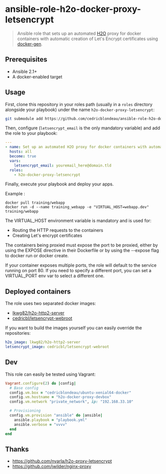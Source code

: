 # ansible-role-h2o-docker-proxy-letsencrypt

> Ansible role that sets up an automated [H2O](https://github.com/h2o/h2o) proxy for docker containers
with automatic creation of Let's Encrypt certificates using [docker-gen](https://github.com/jwilder/docker-gen).

## Prerequisites

- Ansible 2.1+
- A docker-enabled target

## Usage

First, clone this repository in your roles path (usually in a `roles` directory alongside your playbook) 
under the name `h2o-docker-proxy-letsencrypt`:

```bash
git submodule add https://github.com/cedricblondeau/ansible-role-h2o-docker-proxy-letsencrypt roles/h2o-docker-proxy-letsencrypt
```

Then, configure (`letsencrypt_email` is the only mandatory variable) and add the role to your playbook:

```yaml
---
- name: Set up an automated H2O proxy for docker containers with automatic creation of Let's Encrypt certificates
  hosts: all
  become: true
  vars:
    letsencrypt_email: youremail_here@domain.tld
  roles:
    - h2o-docker-proxy-letsencrypt
```

Finally, execute your playbook and deploy your apps.

Example :

```
docker pull training/webapp
docker run -d --name training_webapp -e "VIRTUAL_HOST=webapp.dev" training/webapp
```

The VIRTUAL_HOST environment variable is mandatory and is used for:

- Routing the HTTP requests to the containers
- Creating Let's encrypt certificates

The containers being proxied must expose the port to be proxied,
either by using the EXPOSE directive in their Dockerfile 
or by using the --expose flag to docker run or docker create.

If your container exposes multiple ports, 
the role will default to the service running on port 80.
If you need to specify a different port, 
you can set a VIRTUAL_PORT env var to select a different one.

## Deployed containers

The role uses two separated docker images:

- [lkwg82/h2o-http2-server](https://github.com/lkwg82/h2o.docker)
- [cedricbl/letsencrypt-webroot](https://github.com/cedricblondeau/docker-letsencrypt-webroot)

If you want to build the images yourself you can easily override the repositories:

```yaml
h2o_image: lkwg82/h2o-http2-server
letsencrypt_image: cedricbl/letsencrypt-webroot
```

## Dev

This role can easily be tested using Vagrant:

```ruby
Vagrant.configure(2) do |config|
  # Base config
  config.vm.box = "cedricblondeau/ubuntu-xenial64-docker"
  config.vm.hostname = "h2o-docker-proxy-devbox"
  config.vm.network "private_network", ip: "192.168.33.10"

  # Provisioning
  config.vm.provision "ansible" do |ansible|
    ansible.playbook = "playbook.yml"
    ansible.verbose = "vvvv"
  end
end
```

## Thanks

- https://github.com/nyarla/h2o-proxy-letsencrypt
- https://github.com/jwilder/nginx-proxy
